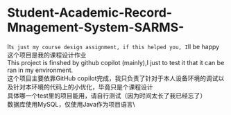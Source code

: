 # Student-Academic-Record-Mnagement-System-SARMS-
It`s just my course design assignment, if this helped you, I`ll be happy\
这个项目是我的课程设计作业\
This project is finshed by github copilot (mainly),I just to test it that it can be ran in my environment.\
这个项目主要依靠GitHub copilot完成，我只负责了针对于本人设备环境的调试以及针对本环境的代码上的小优化，毕竟只是个课程设计\
具体哪一个test里的项目能用，请自行测试（因为时间太长了我已经忘了）\
数据库使用MySQL，仅使用Java作为项目语言\
